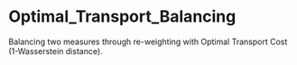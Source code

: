 # Optimal_Transport_Balancing
Balancing two measures through re-weighting with Optimal Transport Cost (1-Wasserstein distance).
